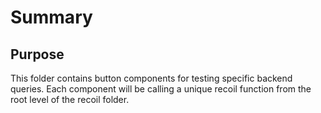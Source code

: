 # Summary

## Purpose

This folder contains button components for testing specific backend queries. Each component will be calling a unique recoil function from the root level of the recoil folder.

